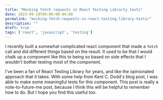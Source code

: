 ```yaml
---
title: "Mocking fetch requests in React Testing Librarty tests"
date: 2023-09-19T09:00:00-04:00
permalink: "mocking-fetch-requests-in-react-testing-library-tests/"
description: ""
draft: true
tags: ['react', 'javascript', 'testing']
---
```


I recently built a somewhat complicated react component that made a `fetch` call and did different things based on the result. It used to be that I would chalk up a component like this to being so based on side effects that I wouldn't bother testing most of the component.

I've been a fan of React Testing Library for years, and like the opinionated approach that it takes. With some help from Kent C. Dodd's blog post, I was able to make some meaningful tests for this component. This post is really a note-to-future-me post, because I think this will be helpful to remember how to do. But I hope you find this useful too.

